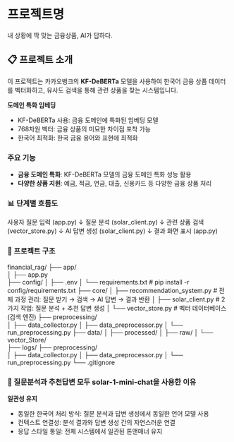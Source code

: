 # 프로젝트명
내 상황에 딱 맞는 금융상품, AI가 답하다.

## 📋 프로젝트 소개
이 프로젝트는 카카오뱅크의 **KF-DeBERTa** 모델을 사용하여 한국어 금융 상품 데이터를 벡터화하고, 유사도 검색을 통해 관련 상품을 찾는 시스템입니다.

**도메인 특화 임베딩**
* KF-DeBERTa 사용: 금융 도메인에 특화된 임베딩 모델
* 768차원 벡터: 금융 상품의 미묘한 차이점 포착 가능
* 한국어 최적화: 한국 금융 용어와 표현에 최적화

### 주요 기능
- **금융 도메인 특화**: KF-DeBERTa 모델의 금융 도메인 특화 성능 활용
- **다양한 상품 지원**: 예금, 적금, 연금, 대출, 신용카드 등 다양한 금융 상품 처리

### 📊 단계별 흐름도
사용자 질문 입력 (app.py)
       ↓
질문 분석 (solar_client.py)
        ↓
관련 상품 검색 (vector_store.py)
      ↓
AI 답변 생성 (solar_client.py)
     ↓
결과 화면 표시 (app.py)

### 📁 프로젝트 구조
financial_rag/
├── app/                    
│   ├── app.py                      
├── config/
│   ├── .env
│   └── requirements.txt              # pip install -r config/requirements.txt
├── core/
│   ├── recommendation_system.py      # 전체 과정 관리: 질문 받기 → 검색 → AI 답변 → 결과 반환
│   ├── solar_client.py               # 2가지 작업: 질문 분석 + 추천 답변 생성
│   └── vector_store.py               # 벡터 데이터베이스 (검색 엔진)
├── preprocessing/              
│   ├── data_collector.py
│   ├── data_preprocessor.py
│   └── run_preprocessing.py
├── data/
│   ├── processed/
│   ├── raw/
│   └── vector_Store/  
├── logs/
├── preprocessing/              
│   ├── data_collector.py
│   ├── data_preprocessor.py
│   └── run_preprocessing.py
└── .gitignore               

### 🤖 질문분석과 추천답변 모두 solar-1-mini-chat을 사용한 이유
**일관성 유지**
- 동일한 한국어 처리 방식: 질문 분석과 답변 생성에서 동일한 언어 모델 사용
- 컨텍스트 연결성: 분석 결과와 답변 생성 간의 자연스러운 연결
- 응답 스타일 통일: 전체 시스템에서 일관된 톤앤매너 유지
